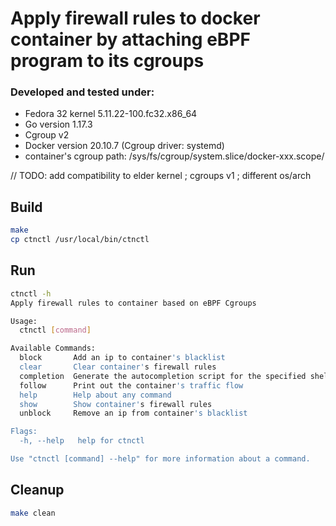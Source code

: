 # Apply firewall rules to docker container by attaching eBPF program to its cgroups

### Developed and tested under: 
- Fedora 32 kernel 5.11.22-100.fc32.x86_64
- Go version 1.17.3
- Cgroup v2
- Docker version 20.10.7 (Cgroup driver: systemd) 
- container's cgroup path: /sys/fs/cgroup/system.slice/docker-xxx.scope/

// TODO: add compatibility to elder kernel ; cgroups v1 ; different os/arch

## Build
```bash
make
cp ctnctl /usr/local/bin/ctnctl
```

## Run
```bash
ctnctl -h
Apply firewall rules to container based on eBPF Cgroups

Usage:
  ctnctl [command]

Available Commands:
  block       Add an ip to container's blacklist
  clear       Clear container's firewall rules
  completion  Generate the autocompletion script for the specified shell
  follow      Print out the container's traffic flow
  help        Help about any command
  show        Show container's firewall rules
  unblock     Remove an ip from container's blacklist

Flags:
  -h, --help   help for ctnctl

Use "ctnctl [command] --help" for more information about a command.
```

## Cleanup
```bash
make clean 
```
